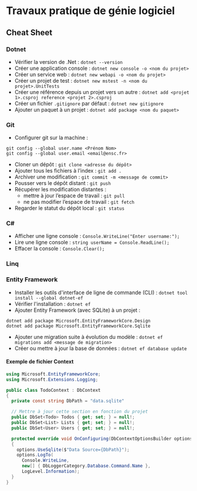 # Travaux pratique de génie logiciel

## Cheat Sheet

### Dotnet

- Vérifier la version de .Net : `dotnet --version`
- Créer une application console : `dotnet new console -o <nom du projet>`
- Créer un service web : `dotnet new webapi -o <nom du projet>`
- Créer un projet de test : `dotnet new mstest -n <nom du projet>.UnitTests`
- Créer une référence depuis un projet vers un autre : `dotnet add <projet 1>.csproj reference <projet 2>.csproj`
- Créer un fichier `.gitignore` par défaut : `dotnet new gitignore`
- Ajouter un paquet à un projet : `dotnet add package <nom du paquet>`

### Git

- Configurer git sur la machine :
```
git config --global user.name <Prénom Nom>
git config --global user.email <email@ensc.fr>
```
- Cloner un dépôt : `git clone <adresse du dépôt>`
- Ajouter tous les fichiers à l’index : `git add .`
- Archiver une modification : `git commit -m <message de commit>`
- Pousser vers le dépôt distant : `git push`
- Récupérer les modification distantes :
  - mettre à jour l’espace de travail : `git pull`
  - ne pas modifier l’espace de travail : `git fetch`
- Regarder le statut du dépôt local : `git status`

### C#

- Afficher une ligne console : `Console.WriteLine("Enter username:");`
- Lire une ligne console : `string userName = Console.ReadLine();`
- Effacer la console : `Console.Clear(); `

### Linq

### Entity Framework

- Installer les outils d'interface de ligne de commande (CLI) : `dotnet tool install --global dotnet-ef`
- Vérifier l'installation : `dotnet ef`
- Ajouter Entity Framework (avec SQLite) à un projet :
```
dotnet add package Microsoft.EntityFrameworkCore.Design
dotnet add package Microsoft.EntityFrameworkCore.Sqlite
```
- Ajouter une migration suite à évolution du modèle : `dotnet ef migrations add <message de migration>`
- Créer ou mettre à jour la base de données : `dotnet ef database update`

#### Exemple de fichier Context

```csharp
using Microsoft.EntityFrameworkCore;
using Microsoft.Extensions.Logging;

public class TodoContext : DbContext
{
  private const string DbPath = "data.sqlite"

  // Mettre à jour cette section en fonction du projet
  public DbSet<Todo> Todos { get; set; } = null!;
  public DbSet<List> Lists { get; set; } = null!;
  public DbSet<User> Users { get; set; } = null!;

  protected override void OnConfiguring(DbContextOptionsBuilder options)
  {
    options.UseSqlite($"Data Source={DbPath}");
    options.LogTo(
      Console.WriteLine,
      new[] { DbLoggerCategory.Database.Command.Name },
      LogLevel.Information);
  }
}
```
